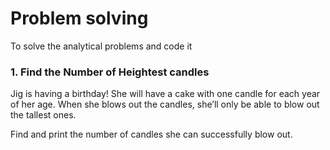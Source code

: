 # Problem solving
To solve the analytical problems and code it

### 1. Find the Number of Heightest candles

Jig is having a birthday! She will have a cake with one candle for each year of her age. When she blows out the candles, she’ll only be able to blow out the tallest ones.

Find and print the number of candles she can successfully blow out.
